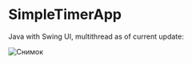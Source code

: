 # SimpleTimerApp
Java with Swing UI, multithread
as of current update:



![Снимок](https://user-images.githubusercontent.com/73439281/114455048-583e5800-9bec-11eb-9120-14301a290ce0.PNG)
